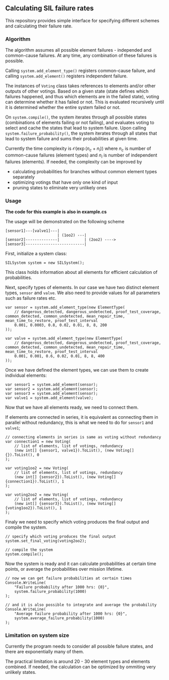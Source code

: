 ## Calculating SIL failure rates

This repository provides simple interface for specifying different schemes and calculating their failure rate.

### Algorithm

The algorithm assumes all possible element failures - independed and common-cause failures. At any time, any combination of these failures is possible.

Calling `system.add_element_type()` registers common-cause failure, and calling `system.add_element()` registers independent failure.

The instances of `Voting` class takes references to elements and/or other outputs of other votings. Based on a given state (state defines which failures happened, and thus which elements are in the failed state),
voting can determine whether it has failed or not. This is evaluated recursively until it is determined whether the entire system failed or not.

On `system.compile()`, the system iterates through all possible states (combinations of elements failing or not failing), and evaluates voting to select and cache the states that lead to system failure. Upon calling `system.failure_probability()`, the system iterates through all states that lead to system failure and sums their probabilities at given time.

Currently the time complexity is $\mathcal{O}\left(\exp(n_c+n_i)\right)$ where $n_c$ is number of common-cause failures (element types) and $n_i$ is number of independent failures (elements). If needed, the complexity can be improved by
 - calculating probabilities for branches without common element types separately
 - optimizing votings that have only one kind of input
 - pruning states to eliminate very unlikely ones

### Usage

**The code for this example is also in example.cs**

The usage will be demonstrated on the following scheme

```
[sensor1]---[valve1]---|
                       | (1oo2) ---|
[sensor2]--------------|           | (2oo2) ----> 
[sensor3]--------------------------|
```

First, initialize a system class:

```
SILSystem system = new SILSystem();
```

This class holds information about all elements for efficient calculation of probabilities.

Next, specify types of elements. In our case we have two distinct element types, `sensor` and `valve`. We also need to provide values for all parameters such as failure rates etc.

```
var sensor = system.add_element_type(new ElementType(
    // dangerous_detected, dangerous_undetected, proof_test_coverage, common_detected, common_undetected, mean_repair_time, mean_time_to_restore, proof_test_interval
    0.001, 0.0003, 0.8, 0.02, 0.01, 8, 8, 200
));

var valve = system.add_element_type(new ElementType(
    // dangerous_detected, dangerous_undetected, proof_test_coverage, common_detected, common_undetected, mean_repair_time, mean_time_to_restore, proof_test_interval
    0.001, 0.001, 0.6, 0.02, 0.01, 8, 8, 400
));
```

Once we have defined the element types, we can use them to create individual elements:

```
var sensor1 = system.add_element(sensor);
var sensor2 = system.add_element(sensor);
var sensor3 = system.add_element(sensor);
var valve1 = system.add_element(valve);
```

Now that we have all elements ready, we need to connect them.

If elements are connected in series, it is equivalent as connecting them in parallel without redundancy, this is what we need to do for `sensor1` and `valve1`;
 
```
// connecting elements in series is same as voting without redundancy
var connection1 = new Voting(
    // list of elements, list of votings, redundancy
    (new int[] {sensor1, valve1}).ToList(), (new Voting[] {}).ToList(), 0
);

var voting1oo2 = new Voting(
    // list of elements, list of votings, redundancy
    (new int[] {sensor2}).ToList(), (new Voting[] {connection1}).ToList(), 1
);

var voting2oo2 = new Voting(
    // list of elements, list of votings, redundancy
    (new int[] {sensor3}).ToList(), (new Voting[] {voting1oo2}).ToList(), 1
);
```

Finaly we need to specify which voting produces the final output and compile the system.

```
// specify which voting produces the final output
system.set_final_voting(voting2oo2);

// compile the system
system.compile();
```

Now the system is ready and it can calculate probabilities at certain time points, or average the probabilities over mission lifetime.

```
// now we can get failure probabilities at certain times
Console.WriteLine(
    "Failure probability after 1000 hrs: {0}",
    system.failure_probability(1000)
);

// and it is also possible to integrate and average the probability
Console.WriteLine(
    "Average failure probability after 1000 hrs: {0}",
    system.average_failure_probability(1000)
);
```


### Limitation on system size

Currently the program needs to consider all possible failure states, and there are exponentially many of them.

The practical limitation is around 20 - 30 element types and elements combined. If needed, the calculation can be optimized by ommiting very unlikely states.

